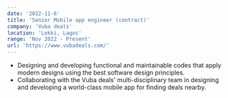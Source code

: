 ```yaml
---
date: '2022-11-6'
title: 'Senior Mobile app engineer (contract)'
company: 'Vuba deals'
location: 'Lekki, Lagos'
range: 'Nov 2022 - Present'
url: 'https://www.vubadeals.com/'
---
```


- Designing and developing functional and maintainable codes that apply modern designs using the best software design principles.
- Collaborating with the Vuba deals' multi-disciplinary team in designing and developing a world-class mobile app for finding deals nearby.
